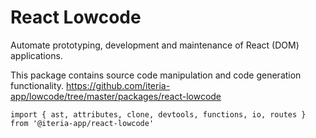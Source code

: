 # React Lowcode

Automate prototyping, development and maintenance of React (DOM) applications.

This package contains source code manipulation and code generation functionality.
https://github.com/iteria-app/lowcode/tree/master/packages/react-lowcode

```
import { ast, attributes, clone, devtools, functions, io, routes } from '@iteria-app/react-lowcode'
```
